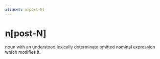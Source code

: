 ```yaml
---
aliases: n[post-N]
---
```

# n[post-N]

noun with an understood lexically determinate omitted nominal expression which modifies it.